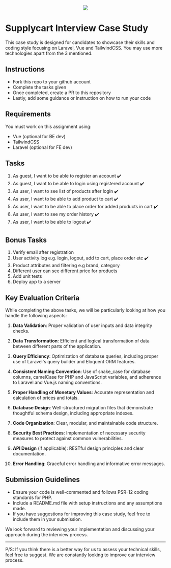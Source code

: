<p align="center">
    <img align="center" src="https://supplycart.my/wp-content/uploads/2019/09/sc_logo_tm.png">
</p>

# Supplycart Interview Case Study

This case study is designed for candidates to showcase their skills and coding style focusing on Laravel, Vue and TailwindCSS. You may use more technologies apart from the 3 mentioned.

## Instructions

- Fork this repo to your github account
- Complete the tasks given
- Once completed, create a PR to this repository
- Lastly, add some guidance or instruction on how to run your code

## Requirements

You must work on this assignment using:
- Vue (optional for BE dev)
- TailwindCSS
- Laravel (optional for FE dev)

## Tasks

1. As guest, I want to be able to register an account ✔️
2. As guest, I want to be able to login using registered account ✔️
3. As user, I want to see list of products after login ✔️
4. As user, I want to be able to add product to cart ✔️
5. As user, I want to be able to place order for added products in cart ✔️
6. As user, I want to see my order history ✔️
7. As user, I want to be able to logout ✔️

## Bonus Tasks

1. Verify email after registration
2. User activity log e.g. login, logout, add to cart, place order etc ✔️
3. Product attributes and filtering e.g brand, category
4. Different user can see different price for products
5. Add unit tests
6. Deploy app to a server

## Key Evaluation Criteria

While completing the above tasks, we will be particularly looking at how you handle the following aspects:

1. **Data Validation**: Proper validation of user inputs and data integrity checks.

2. **Data Transformation**: Efficient and logical transformation of data between different parts of the application.

3. **Query Efficiency**: Optimization of database queries, including proper use of Laravel's query builder and Eloquent ORM features.

4. **Consistent Naming Convention**: Use of snake_case for database columns, camelCase for PHP and JavaScript variables, and adherence to Laravel and Vue.js naming conventions.

5. **Proper Handling of Monetary Values**: Accurate representation and calculation of prices and totals.

6. **Database Design**: Well-structured migration files that demonstrate thoughtful schema design, including appropriate indexes.

7. **Code Organization**: Clear, modular, and maintainable code structure.

8. **Security Best Practices**: Implementation of necessary security measures to protect against common vulnerabilities.

9. **API Design** (if applicable): RESTful design principles and clear documentation.

10. **Error Handling**: Graceful error handling and informative error messages.

## Submission Guidelines

- Ensure your code is well-commented and follows PSR-12 coding standards for PHP.
- Include a README.md file with setup instructions and any assumptions made.
- If you have suggestions for improving this case study, feel free to include them in your submission.

We look forward to reviewing your implementation and discussing your approach during the interview process.

---

P/S: If you think there is a better way for us to assess your technical skills, feel free to suggest. We are constantly looking to improve our interview process.

